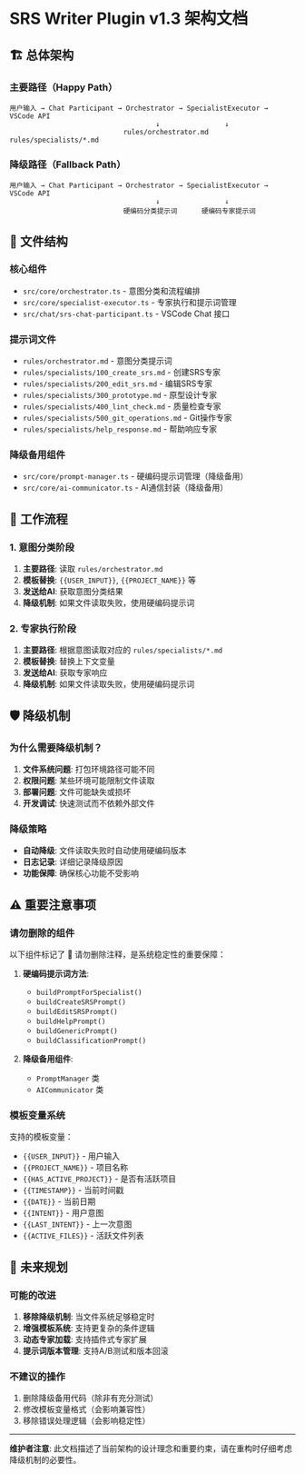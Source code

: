 # SRS Writer Plugin v1.3 架构文档

## 🏗️ 总体架构

### 主要路径（Happy Path）

```text
用户输入 → Chat Participant → Orchestrator → SpecialistExecutor → VSCode API
                                    ↓                ↓
                            rules/orchestrator.md  rules/specialists/*.md
```

### 降级路径（Fallback Path）

```text
用户输入 → Chat Participant → Orchestrator → SpecialistExecutor → VSCode API
                                    ↓                ↓
                            硬编码分类提示词      硬编码专家提示词
```

## 📁 文件结构

### 核心组件

- `src/core/orchestrator.ts` - 意图分类和流程编排
- `src/core/specialist-executor.ts` - 专家执行和提示词管理
- `src/chat/srs-chat-participant.ts` - VSCode Chat 接口

### 提示词文件

- `rules/orchestrator.md` - 意图分类提示词
- `rules/specialists/100_create_srs.md` - 创建SRS专家
- `rules/specialists/200_edit_srs.md` - 编辑SRS专家
- `rules/specialists/300_prototype.md` - 原型设计专家
- `rules/specialists/400_lint_check.md` - 质量检查专家
- `rules/specialists/500_git_operations.md` - Git操作专家
- `rules/specialists/help_response.md` - 帮助响应专家

### 降级备用组件

- `src/core/prompt-manager.ts` - 硬编码提示词管理（降级备用）
- `src/core/ai-communicator.ts` - AI通信封装（降级备用）

## 🔄 工作流程

### 1. 意图分类阶段

1. **主要路径**: 读取 `rules/orchestrator.md`
2. **模板替换**: `{{USER_INPUT}}`, `{{PROJECT_NAME}}` 等
3. **发送给AI**: 获取意图分类结果
4. **降级机制**: 如果文件读取失败，使用硬编码提示词

### 2. 专家执行阶段

1. **主要路径**: 根据意图读取对应的 `rules/specialists/*.md`
2. **模板替换**: 替换上下文变量
3. **发送给AI**: 获取专家响应
4. **降级机制**: 如果文件读取失败，使用硬编码提示词

## 🛡️ 降级机制

### 为什么需要降级机制？

1. **文件系统问题**: 打包环境路径可能不同
2. **权限问题**: 某些环境可能限制文件读取
3. **部署问题**: 文件可能缺失或损坏
4. **开发调试**: 快速测试而不依赖外部文件

### 降级策略

- **自动降级**: 文件读取失败时自动使用硬编码版本
- **日志记录**: 详细记录降级原因
- **功能保障**: 确保核心功能不受影响

## ⚠️ 重要注意事项

### 请勿删除的组件

以下组件标记了 🚫 请勿删除注释，是系统稳定性的重要保障：

1. **硬编码提示词方法**:
   - `buildPromptForSpecialist()`
   - `buildCreateSRSPrompt()`
   - `buildEditSRSPrompt()`
   - `buildHelpPrompt()`
   - `buildGenericPrompt()`
   - `buildClassificationPrompt()`

2. **降级备用组件**:
   - `PromptManager` 类
   - `AICommunicator` 类

### 模板变量系统

支持的模板变量：

- `{{USER_INPUT}}` - 用户输入
- `{{PROJECT_NAME}}` - 项目名称
- `{{HAS_ACTIVE_PROJECT}}` - 是否有活跃项目
- `{{TIMESTAMP}}` - 当前时间戳
- `{{DATE}}` - 当前日期
- `{{INTENT}}` - 用户意图
- `{{LAST_INTENT}}` - 上一次意图
- `{{ACTIVE_FILES}}` - 活跃文件列表

## 🔮 未来规划

### 可能的改进

1. **移除降级机制**: 当文件系统足够稳定时
2. **增强模板系统**: 支持更复杂的条件逻辑
3. **动态专家加载**: 支持插件式专家扩展
4. **提示词版本管理**: 支持A/B测试和版本回滚

### 不建议的操作

1. 删除降级备用代码（除非有充分测试）
2. 修改模板变量格式（会影响兼容性）
3. 移除错误处理逻辑（会影响稳定性）

---

**维护者注意**: 此文档描述了当前架构的设计理念和重要约束，请在重构时仔细考虑降级机制的必要性。
